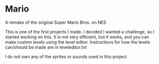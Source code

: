 # Mario
A remake of the original Super Mario Bros. on NES

This is one of the first projects I made. I decided I wanted a challenge, so I started working on this. It is not very efficient, but it works, and you can make custom levels using the level editor. Instructions for how the levels can/should be made are in leveleditor.txt

I do not own any of the sprites or sounds used in this project
